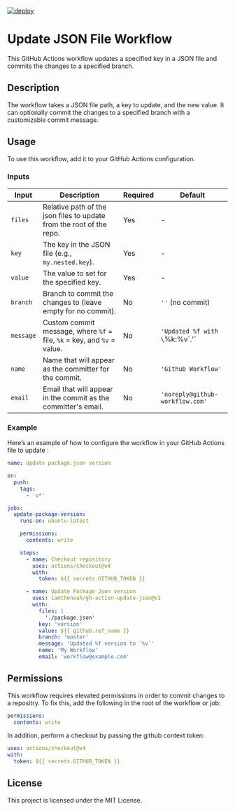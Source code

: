 [![deploy](https://github.com/iamthenoah/update-json-file/actions/workflows/build.yml/badge.svg)](https://github.com/iamthenoah/update-json-file/actions/workflows/build.yml)

# Update JSON File Workflow

This GitHub Actions workflow updates a specified key in a JSON file and commits the changes to a specified branch.

## Description

The workflow takes a JSON file path, a key to update, and the new value. It can optionally commit the changes to a specified branch with a customizable commit message.

## Usage

To use this workflow, add it to your GitHub Actions configuration.

### Inputs

| **Input** | **Description**                                                         | **Required** | **Default**                     |
| --------- | ----------------------------------------------------------------------- | ------------ | ------------------------------- |
| `files`   | Relative path of the json files to update from the root of the repo.    | Yes          | -                               |
| `key`     | The key in the JSON file (e.g., `my.nested.key`).                       | Yes          | -                               |
| `value`   | The value to set for the specified key.                                 | Yes          | -                               |
| `branch`  | Branch to commit the changes to (leave empty for no commit).            | No           | `''` (no commit)                |
| `message` | Custom commit message, where `%f` = file, `%k` = key, and `%v` = value. | No           | `'Updated %f with \`%k:%v\`.'`  |
| `name`    | Name that will appear as the committer for the commit.                  | No           | `'Github Workflow'`             |
| `email`   | Email that will appear in the commit as the committer's email.          | No           | `'noreply@github-workflow.com'` |

### Example

Here’s an example of how to configure the workflow in your GitHub Actions file to update :

```yaml
name: Update package.json version

on:
  push:
    tags:
      - 'v*'

jobs:
  update-package-version:
    runs-on: ubuntu-latest

    permissions:
      contents: write

    steps:
      - name: Checkout repository
        uses: actions/checkout@v4
        with:
          token: ${{ secrets.GITHUB_TOKEN }}

      - name: Update Package Json version
        uses: iamthenoah/gh-action-update-json@v1
        with:
          files: |
            './package.json'
          key: 'version'
          value: ${{ github.ref_name }}
          branch: 'master'
          message: 'Updated %f version to `%v`'
          name: 'My Workflow'
          email: 'workflow@example.com'
```

## Permissions

This workflow requires elevated permissions in order to commit changes to a repositry. To fix this, add the following in the root of the workflow or job:

```yaml
permissions:
  contents: write
```

In addition, perform a checkout by passing the github context token:

```yaml
uses: actions/checkout@v4
with:
  token: ${{ secrets.GITHUB_TOKEN }}
```

## License

This project is licensed under the MIT License.
